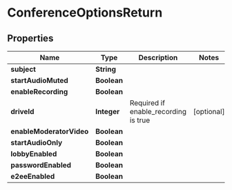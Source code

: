 

# ConferenceOptionsReturn


## Properties

| Name | Type | Description | Notes |
|------------ | ------------- | ------------- | -------------|
|**subject** | **String** |  |  |
|**startAudioMuted** | **Boolean** |  |  |
|**enableRecording** | **Boolean** |  |  |
|**driveId** | **Integer** | Required if enable_recording is true |  [optional] |
|**enableModeratorVideo** | **Boolean** |  |  |
|**startAudioOnly** | **Boolean** |  |  |
|**lobbyEnabled** | **Boolean** |  |  |
|**passwordEnabled** | **Boolean** |  |  |
|**e2eeEnabled** | **Boolean** |  |  |



